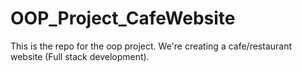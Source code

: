 # OOP_Project_CafeWebsite
This is the repo for the oop project. We're creating a cafe/restaurant website (Full stack development).

